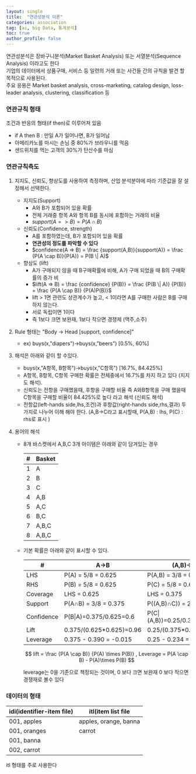 ```yaml
---
layout: single
title:  "연관성분석 이론"
categories: association
tag: [ai, big Data, 통계분석]
toc: true
author_profile: false
---
```


연관성분석은 장바구니분석(Market Basket Analysis) 또는 서열분석(Sequence Analysis) 이라고도 한다 <br>기업의 데이터에서 상품구매, 서비스 등 일련의 거래 또는 사건들 간의 규칙을 발견 할 목적으로 사용된다.
<br>주요 응용은 Market basket analysis, cross-marketing, catalog design, loss-leader analysis, clustering, classification 등


###  **연관규칙 형태**

조건과 반응의 형태(if then)로 이루어져 있음

- if A then B : 만일 A가 일어나면, B가 일어남
- 아메리카노를 마시는 손님 중 80%가 브라우니를 먹음
- 샌드위치를 먹는 고객의 30%가 탄산수를 마심

###  **연관규칙측도**
1. 지지도, 신뢰도, 향상도를 사용하여 측정하며, 산업 분석분야에 따라 기준값을 잘 설정해서 선택한다.

   - 지지도(Support)
      - A와 B가 포함되어 있을 확률
      - 전체 거래중 항목 A와 항목 B를 동시에 포함하는 거래의 비율
      - $support(A => B) = P(A \cap B)$
   - 신뢰도(Confidence, strength)
      - A를 포함하였는데, B가 포함되어 있을 확률
      - **연관성의 정도를 파악할 수 있다**
      - $confidence(A => B) = \frac {support(A,B)}{support(A)} = \frac {P(A \cap B)}{P(A)} = P(B \| A)$
   - 향상도 (lift)
      - A가 구매되지 않을 때 B구매확률에 비해, A가 구매 되었을 때 B의 구매확률의 증가 비
      - $lift(A => B) = \frac {confidence} {P(B)} = \frac {P(B \| A)} {P(B)} = \frac {P(A \cap B)} {P(A)P(B)}$
      - lift > 1면 관련도 상관계수가 높고, < 1이라면 A를 구매한 사람은 B를 구매하지 않는다.
      - 서로 독립이면 1이다
      - 즉 1보다 크면 보완재, 1보다 작으면 경쟁제 (맥주,소주)
  
2. Rule 형태는 "Body -> Head [support, confidence]"
   - ex) buys(x,"diapers")->buys(x,"beers") [0.5%, 60%]

3. 해석은 아래와 같이 할 수있다.
   - buys(x,"A항목, B항목")->buys(x,"C항목") [16.7%, 84.425%]
   - A항목, B항목, C항목 구매한 확률은 전체중에서 16.7%를 차지 하고 있다 (지지도 해석).
   - 신뢰도는 전항을 구매했을때, 후항을 구매할 비율 즉 A와B항목을 구매 했을때 C항목을 구매할 비율이 84.425%로 높다 라고 해석 (신뢰도 해석)
   - 전항값(left-hands side,lhs,조건)과 후항값(right-hands side,rhs,결과) 두가지로 나누어 이해 해야 한다. (A,B->C라고 표시할때, P(A,B) : lhs, P(C) : rhs로 표시  )

4. 용어의 해석

   - 8개 바스켓에서 A,B,C 3개 아이템은 아래와 같이 담겨있는 경우  
  
     |#|Basket|
     |-|-|
     |1|A|
     |2|B|
     |3|C|
     |4|A,B|
     |5|A,C|
     |6|B,C|
     |7|A,B,C|
     |8|A,B,C|
   - 기본 확률은 아래와 같이 표시할 수 있다.

     |#|A->B|(A,B)->B|
     |-|-|-|
     |LHS|P(A) = 5/8 = 0.625|P(A,B) = 3/8 = 0.375|
     |RHS|P(B) = 5/8 = 0.625|P(C) = 5/8 = 0.625|
     |Coverage|LHS = 0.625|LHS = 0.375|
     |Support|P(A∩B) = 3/8 = 0.375|P((A,B)∩C)) = 2/8 =0.25|
     |Confidence|P(B\|A)=0.375/0.625=0.6|P(C\|(A,B))=0.25/0.375=0.7|
     |Lift|0.375/(0.625*0.625)=0.96|0.25/(0.375*0.625)=1.07|
     |Leverage|0.375 - 0.390 = -0.015|0.25 - 0.234 = 0.016|

     $$ 
        lift = \frac {P(A \cap B)} {P(A) \times P(B)}
      , Leverage = P(A \cap B) - P(A)\times P(B)
     $$

     leverage는 0을 기준으로 책정되는 것이며, 0 보다 크면 보완재 0 보다 작으면 경쟁재로 볼수 있다 


###  **데이터의 형태**

   |idi(identifier-item file)|itl(item list file|
   |-|-|
   |001, apples|apples, orange, banna|   
   |001, oranges|carrot|   
   |001, banna||   
   |002, carrot||

   itl 형태를 주로 사용한다